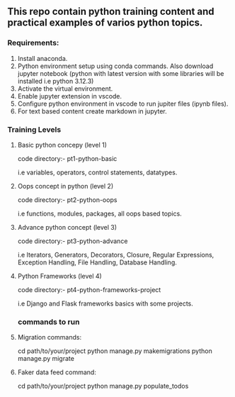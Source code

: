 ## This repo contain python training content and practical examples of varios python topics.

### Requirements:

1. Install anaconda. 
2. Python environment setup using conda commands. Also download jupyter notebook (python with latest version with some libraries will be installed i.e python 3.12.3)
3. Activate the virtual environment.
4. Enable jupyter extension in vscode.
5. Configure python environment in vscode to run jupiter files (ipynb files).
6. For text based content create markdown in jupyter.

### Training Levels 

1. Basic python concepy (level 1)

   code directory:- pt1-python-basic

   i.e variables, operators, control statements, datatypes.

2. Oops concept in python (level 2)
  
   code directory:- pt2-python-oops

   i.e functions, modules, packages, all oops based topics.

3. Advance python concept (level 3)

   code directory:- pt3-python-advance 

   i.e Iterators, Generators, Decorators, Closure, Regular Expressions, Exception Handling,   File Handling, Database Handling.

4. Python Frameworks (level 4)

   code directory:- pt4-python-frameworks-project

   i.e Django and Flask frameworks basics with some projects.

   ### commands to run

1. Migration commands:
   
   cd path/to/your/project
   python manage.py makemigrations
   python manage.py migrate
   
2. Faker data feed command: 

   cd path/to/your/project
   python manage.py populate_todos

   
   



   
